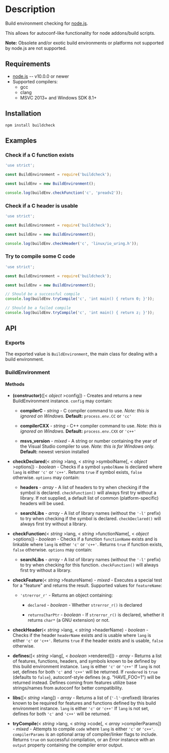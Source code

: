 # Description

Build environment checking for [node.js](http://nodejs.org/).

This allows for autoconf-like functionality for node addons/build scripts.

**Note:** Obsolete and/or exotic build environments or platforms not supported
by node.js are not supported.

## Requirements

* [node.js](http://nodejs.org/) -- v10.0.0 or newer
* Supported compilers:
  * gcc
  * clang
  * MSVC 2013+ and Windows SDK 8.1+

## Installation

    npm install buildcheck

## Examples

### Check if a C function exists

```js
'use strict';

const BuildEnvironment = require('buildcheck');

const buildEnv = new BuildEnvironment();

console.log(buildEnv.checkFunction('c', 'preadv2'));
```

### Check if a C header is usable

```js
'use strict';

const BuildEnvironment = require('buildcheck');

const buildEnv = new BuildEnvironment();

console.log(buildEnv.checkHeader('c', 'linux/io_uring.h'));
```

### Try to compile some C code

```js
'use strict';

const BuildEnvironment = require('buildcheck');

const buildEnv = new BuildEnvironment();

// Should be a successful compile
console.log(buildEnv.tryCompile('c', 'int main() { return 0; }'));

// Should be a failed compile
console.log(buildEnv.tryCompile('c', 'int main() { return z; }'));
```

## API

### Exports

The exported value is `BuildEnvironment`, the main class for dealing with a build environment.

### BuildEnvironment

#### Methods

* **(constructor)**([< _object_ >config]) - Creates and returns a new BuildEnvironment instance. `config` may contain:

  * **compilerC** - _string_ - C compiler command to use. *Note: this is ignored on Windows.* **Default:** `process.env.CC` or `'cc'`

  * **compilerCXX** - _string_ - C++ compiler command to use. *Note: this is ignored on Windows.* **Default:** `process.env.CXX` or `'c++'`

  * **msvs_version** - _mixed_ - A string or number containing the year of the Visual Studio compiler to use. *Note: this is for Windows only.* **Default:** newest version installed

* **checkDeclared**(< _string_ >lang, < _string_ >symbolName[, < _object_ >options]) - _boolean_ - Checks if a symbol `symbolName` is declared where `lang` is either `'c'` or `'c++'`. Returns `true` if symbol exists, `false` otherwise. `options` may contain:

  * **headers** - _array_ - A list of headers to try when checking if the symbol is declared. `checkFunction()` will always first try without a library. If not supplied, a default list of common (platform-specific) headers will be used.

  * **searchLibs** - _array_ - A list of library names (without the `'-l'` prefix) to try when checking if the symbol is declared. `checkDeclared()` will always first try without a library.

* **checkFunction**(< _string_ >lang, < _string_ >functionName[, < _object_ >options]) - _boolean_ - Checks if a function `functionName` exists and is linkable where `lang` is either `'c'` or `'c++'`. Returns `true` if function exists, `false` otherwise. `options` may contain:

  * **searchLibs** - _array_ - A list of library names (without the `'-l'` prefix) to try when checking for this function. `checkFunction()` will always first try without a library.

* **checkFeature**(< _string_ >featureName) - _mixed_ - Executes a special test for a "feature" and returns the result. Supported values for `featureName`:

  * `'strerror_r'` - Returns an object containing:

    * `declared` - _boolean_ - Whether `strerror_r()` is declared

    * `returnsCharPtr` - _boolean_ - If `strerror_r()` is declared, whether it returns `char*` (a GNU extension) or not.

* **checkHeader**(< _string_ >lang, < _string_ >headerName) - _boolean_ - Checks if the header `headerName` exists and is usable where `lang` is either `'c'` or `'c++'`. Returns `true` if the header exists and is usable, `false` otherwise.

* **defines**([< _string_ >lang[, < _boolean_ >rendered]]) - _array_ - Returns a list of features, functions, headers, and symbols known to be defined by this build environment instance. `lang` is either `'c'` or `'c++'` If `lang` is not set, defines for both `'c'` and `'c++'` will be returned. If `rendered` is `true` (defaults to `false`), autoconf-style defines (e.g. "HAVE_FOO=1") will be returned instead. Defines coming from features utilize base strings/names from autoconf for better compatibility.

* **libs**([< _string_ >lang]) - _array_ - Returns a list of (`'-l'`-prefixed) libraries known to be required for features and functions defined by this build environment instance. `lang` is either `'c'` or `'c++'` If `lang` is not set, defines for both `'c'` and `'c++'` will be returned.

* **tryCompile**(< _string_ >lang, < _string_ >code[, < _array_ >compilerParams]) - _mixed_ - Attempts to compile `code` where `lang` is either `'c'` or `'c++'`. `compilerParams` is an optional array of compiler/linker flags to include. Returns `true` on successful compilation, or an _Error_ instance with an `output` property containing the compiler error output.

